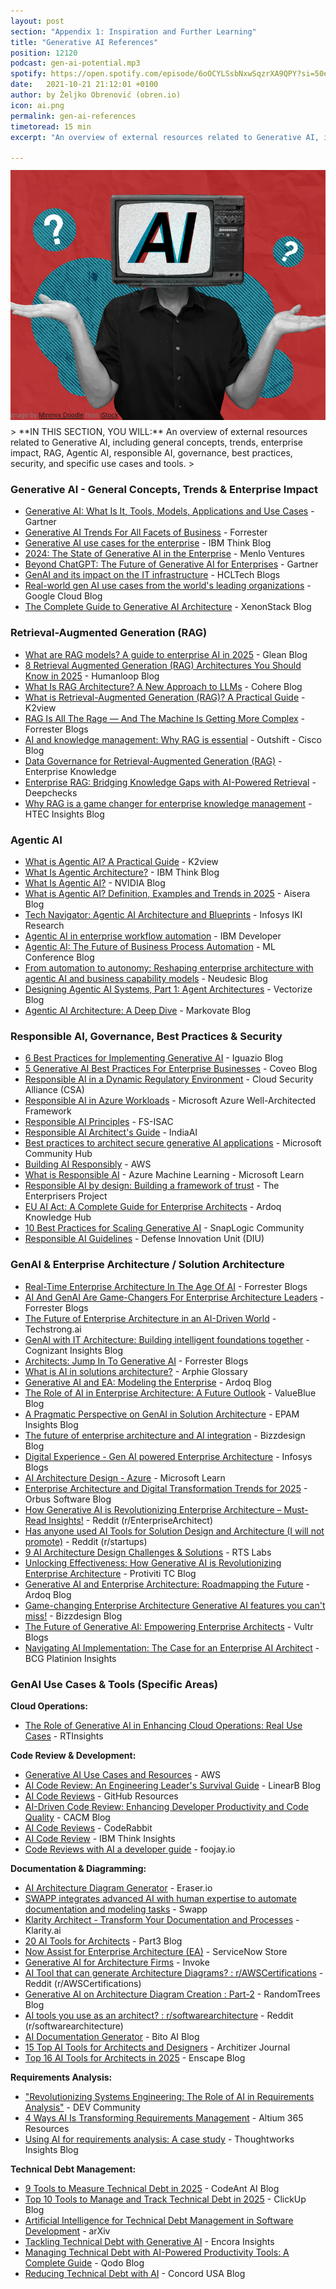 ```yaml
---
layout: post
section: "Appendix 1: Inspiration and Further Learning"
title: "Generative AI References"
position: 12120
podcast: gen-ai-potential.mp3
spotify: https://open.spotify.com/episode/6oOCYLSsbNxwSqzrXA9QPY?si=50eaff6ec4194d27
date:   2021-10-21 21:12:01 +0100
author: by Željko Obrenović (obren.io)
icon: ai.png
permalink: gen-ai-references
timetoread: 15 min
excerpt: "An overview of external resources related to Generative AI, including general concepts, trends, enterprise impact, RAG, Agentic AI, responsible AI, governance, best practices, security, and specific use cases and tools."

---
```


<br>
<img style="margin-top: -20px; width: 100%; height: 400px; object-fit: cover"
src="assets/images/istock/iStock-2157103268.jpg">
<div style="font-size: 70%; margin-top: -16px; color: grey; margin-bottom: 12px">
Image by <a target="_blank" href="https://www.istockphoto.com/en/portfolio/MininyxDoodle">Mininyx Doodle</a> from <a target="_blank" href="https://www.istockphoto.com/">iStock</a>
</div>
> **IN THIS SECTION, YOU WILL:** An overview of external resources related to Generative AI, including general concepts, trends, enterprise impact, RAG, Agentic AI, responsible AI, governance, best practices, security, and specific use cases and tools.
>

<style>
 .quote {
     border-left: 8px solid #d9ead3;
     padding-left: 36px;
     margin-top: 30px;
     margin-bottom: 40px;
     font-size: 140%;
     font-style: normal;
     color:#888;
 }
    @media only screen and (max-width: 768px) {
        [class="quote"] {
            display: none;
        }
    }
</style>


### Generative AI - General Concepts, Trends & Enterprise Impact

*  [Generative AI: What Is It, Tools, Models, Applications and Use Cases](https://www.gartner.com/en/topics/generative-ai) - Gartner  
*  [Generative AI Trends For All Facets of Business](https://www.forrester.com/technology/generative-ai/) - Forrester  
*  [Generative AI use cases for the enterprise](https://www.ibm.com/think/topics/generative-ai-use-cases) - IBM Think Blog  
*  [2024: The State of Generative AI in the Enterprise](https://menlovc.com/2024-the-state-of-generative-ai-in-the-enterprise/) - Menlo Ventures  
*  [Beyond ChatGPT: The Future of Generative AI for Enterprises](https://www.gartner.com/en/articles/beyond-chatgpt-the-future-of-generative-ai-for-enterprises) - Gartner  
*  [GenAI and its impact on the IT infrastructure](https://www.hcltech.com/blogs/genai-and-its-impact-it-infrastructure) - HCLTech Blogs  
*  [Real-world gen AI use cases from the world's leading organizations](https://cloud.google.com/transform/101-real-world-generative-ai-use-cases-from-industry-leaders) - Google Cloud Blog  
*  [The Complete Guide to Generative AI Architecture](https://www.xenonstack.com/blog/generative-ai-architecture) - XenonStack Blog

### Retrieval-Augmented Generation (RAG)

*  [What are RAG models? A guide to enterprise AI in 2025](https://www.glean.com/blog/rag-models-enterprise-ai) - Glean Blog  
*  [8 Retrieval Augmented Generation (RAG) Architectures You Should Know in 2025](https://humanloop.com/blog/rag-architectures) - Humanloop Blog  
*  [What Is RAG Architecture? A New Approach to LLMs](https://cohere.com/blog/rag-architecture) - Cohere Blog  
*  [What is Retrieval-Augmented Generation (RAG)? A Practical Guide](https://www.k2view.com/what-is-retrieval-augmented-generation) - K2view  
*  [RAG Is All The Rage — And The Machine Is Getting More Complex](https://www.forrester.com/blogs/rag-is-all-the-rage-and-the-machine-is-getting-more-complex/) - Forrester Blogs  
*  [AI and knowledge management: Why RAG is essential](https://outshift.cisco.com/blog/using-ai-knowledge-management-why-rag-is-essential) - Outshift - Cisco Blog  
*  [Data Governance for Retrieval-Augmented Generation (RAG)](https://enterprise-knowledge.com/data-governance-for-retrieval-augmented-generation-rag/) - Enterprise Knowledge  
*  [Enterprise RAG: Bridging Knowledge Gaps with AI-Powered Retrieval](https://www.deepchecks.com/bridging-knowledge-gaps-with-rag-ai/) - Deepchecks  
*  [Why RAG is a game changer for enterprise knowledge management](https://htec.com/insights/blogs/why-rag-is-a-game-changer-for-enterprise-knowledge-management/) - HTEC Insights Blog



### Agentic AI

*  [What is Agentic AI? A Practical Guide](https://www.k2view.com/what-is-agentic-ai/) - K2view  
*  [What Is Agentic Architecture?](https://www.ibm.com/think/topics/agentic-architecture) - IBM Think Blog  
*  [What Is Agentic AI?](https://blogs.nvidia.com/blog/what-is-agentic-ai/) - NVIDIA Blog  
*  [What is Agentic AI? Definition, Examples and Trends in 2025](https://aisera.com/blog/agentic-ai/) - Aisera Blog  
*  [Tech Navigator: Agentic AI Architecture and Blueprints](https://www.infosys.com/iki/research/agentic-ai-architecture-blueprints.html) - Infosys IKI Research  
*  [Agentic AI in enterprise workflow automation](https://developer.ibm.com/articles/agentic-ai-workflow-automation) - IBM Developer  
*  [Agentic AI: The Future of Business Process Automation](https://mlconference.ai/blog/agentic-ai-business-process-automation/) - ML Conference Blog  
*  [From automation to autonomy: Reshaping enterprise architecture with agentic AI and business capability models](https://www.neudesic.com/blog/agentic-ai-business-capability-models/) - Neudesic Blog  
*  [Designing Agentic AI Systems, Part 1: Agent Architectures](https://vectorize.io/designing-agentic-ai-systems-part-1-agent-architectures/) - Vectorize Blog  
*  [Agentic AI Architecture: A Deep Dive](https://markovate.com/blog/agentic-ai-architecture/) - Markovate Blog



### Responsible AI, Governance, Best Practices & Security

*  [6 Best Practices for Implementing Generative AI](https://www.iguazio.com/blog/6-best-practices-for-implementing-generative-ai/) - Iguazio Blog  
*  [5 Generative AI Best Practices For Enterprise Businesses](https://www.coveo.com/blog/generative-ai-best-practices/) - Coveo Blog  
*  [Responsible AI in a Dynamic Regulatory Environment](https://cloudsecurityalliance.org/artifacts/principles-to-practice-responsible-ai-in-a-dynamic-regulatory-environment) - Cloud Security Alliance (CSA)  
*  [Responsible AI in Azure Workloads](https://learn.microsoft.com/en-us/azure/well-architected/ai/responsible-ai) - Microsoft Azure Well-Architected Framework  
*  [Responsible AI Principles](https://www.fsisac.com/hubfs/Knowledge/AI/FSISAC_ResponsibleAI-Principles.pdf) - FS-ISAC  
*  [Responsible AI Architect's Guide](https://indiaai.gov.in/responsible-ai/pdf/architect-guide.pdf) - IndiaAI  
*  [Best practices to architect secure generative AI applications](https://techcommunity.microsoft.com/blog/microsoft-security-blog/best-practices-to-architect-secure-generative-ai-applications/4116661) - Microsoft Community Hub  
*  [Building AI Responsibly](https://aws.amazon.com/ai/responsible-ai/) - AWS  
*  [What is Responsible AI](https://learn.microsoft.com/en-us/azure/machine-learning/concept-responsible-ai?view=azureml-api-2) - Azure Machine Learning - Microsoft Learn  
*  [Responsible AI by design: Building a framework of trust](https://enterprisersproject.com/article/2022/12/responsible-ai-design-building-framework-trust) - The Enterprisers Project  
*  [EU AI Act: A Complete Guide for Enterprise Architects](https://www.ardoq.com/knowledge-hub/eu-ai-act) - Ardoq Knowledge Hub  
*  [10 Best Practices for Scaling Generative AI](https://community.snaplogic.com/t5/ai-ml-genai-app-builder/gartner-10-best-practices-for-scaling-generative-ai/m-p/25488) - SnapLogic Community  
*  [Responsible AI Guidelines](https://www.diu.mil/responsible-ai-guidelines) - Defense Innovation Unit (DIU)


### GenAI & Enterprise Architecture / Solution Architecture

*  [Real-Time Enterprise Architecture In The Age Of AI](https://www.forrester.com/blogs/the-augmented-architect-real-time-enterprise-architecture-in-the-age-of-ai/) - Forrester Blogs  
*  [AI And GenAI Are Game-Changers For Enterprise Architecture Leaders](https://www.forrester.com/blogs/ai-and-genai-are-game-changers-for-enterprise-architecture-leaders/) - Forrester Blogs  
*  [The Future of Enterprise Architecture in an AI-Driven World](https://techstrong.ai/articles/the-future-of-enterprise-architecture-in-an-ai-driven-world/) - Techstrong.ai  
*  [GenAI with IT Architecture: Building intelligent foundations together](https://www.cognizant.com/ch/de/insights/blog/articles/genai-with-it-architecture) - Cognizant Insights Blog  
*  [Architects: Jump In To Generative AI](https://www.forrester.com/blogs/architects-jump-in-to-generative-ai/) - Forrester Blogs  
*  [What is AI in solutions architecture?](https://www.arphie.ai/glossary/ai-in-solutions-architecture) - Arphie Glossary  
*  [Generative AI and EA: Modeling the Enterprise](https://www.ardoq.com/blog/ai-enterprise-architecture-modeling) - Ardoq Blog  
*  [The Role of AI in Enterprise Architecture: A Future Outlook](https://www.valueblue.com/blog/the-role-of-ai-in-enterprise-architecture-a-future-outlook) - ValueBlue Blog  
*  [A Pragmatic Perspective on GenAI in Solution Architecture](https://www.epam.com/insights/blogs/a-pragmatic-perspective-on-generative-ai-in-solution-architecture) - EPAM Insights Blog  
*  [The future of enterprise architecture and AI integration](https://bizzdesign.com/blog/the-future-of-enterprise-architecture-and-ai-integration/) - Bizzdesign Blog  
*  [Digital Experience - Gen AI powered Enterprise Architecture](https://blogs.infosys.com/digital-experience/emerging-technologies/gen-ai-powered-enterprise-architecture.html) - Infosys Blogs  
*  [AI Architecture Design - Azure](https://learn.microsoft.com/en-us/azure/architecture/ai-ml/) - Microsoft Learn  
*  [Enterprise Architecture and Digital Transformation Trends for 2025](https://www.orbussoftware.com/resources/blog/detail/enterprise-architecture-and-digital-transformation-trends-for-2025) - Orbus Software Blog  
*  [How Generative AI is Revolutionizing Enterprise Architecture – Must-Read Insights!](https://www.reddit.com/r/EnterpriseArchitect/comments/1d15i8l/how_generative_ai_is_revolutionizing_enterprise/) - Reddit (r/EnterpriseArchitect)  
*  [Has anyone used AI Tools for Solution Design and Architecture (I will not promote)](https://www.reddit.com/r/startups/comments/1iwy7ns/has_anyone_used_ai_tools_for_solution_design_and/) - Reddit (r/startups)  
*  [9 AI Architecture Design Challenges & Solutions](https://rtslabs.com/ai-solution-architecture-design) - RTS Labs  
*  [Unlocking Effectiveness: How Generative AI is Revolutionizing Enterprise Architecture](https://tcblog.protiviti.com/2024/06/18/unlocking-effectiveness-how-generative-ai-is-revolutionizing-enterprise-architecture/) - Protiviti TC Blog  
*  [Generative AI and Enterprise Architecture: Roadmapping the Future](https://www.ardoq.com/blog/ai-enterprise-architecture-roadmapping) - Ardoq Blog  
*  [Game-changing Enterprise Architecture Generative AI features you can't miss!](https://bizzdesign.com/blog/bizzdesign-horizzon-generative-ai-features/) - Bizzdesign Blog  
*  [The Future of Generative AI: Empowering Enterprise Architects](https://blogs.vultr.com/the-future-of-generative-ai-empowering-enterprise-architects) - Vultr Blogs  
*  [Navigating AI Implementation: The Case for an Enterprise AI Architect](https://www.bcgplatinion.com/insights/enterprise-ai-architect) - BCG Platinion Insights

### GenAI Use Cases & Tools (Specific Areas)

**Cloud Operations:**  
*  [The Role of Generative AI in Enhancing Cloud Operations: Real Use Cases](https://www.rtinsights.com/the-role-of-generative-ai-in-enhancing-cloud-operations-real-use-cases/) - RTInsights  

**Code Review & Development:**  
*  [Generative AI Use Cases and Resources](https://aws.amazon.com/ai/generative-ai/use-cases/) - AWS  
*  [AI Code Review: An Engineering Leader's Survival Guide](https://linearb.io/blog/ai-code-review) - LinearB Blog  
*  [AI Code Reviews](https://github.com/resources/articles/ai/ai-code-reviews) - GitHub Resources  
*  [AI-Driven Code Review: Enhancing Developer Productivity and Code Quality](https://cacm.acm.org/blogcacm/ai-driven-code-review-enhancing-developer-productivity-and-code-quality/) - CACM Blog  
*  [AI Code Reviews](https://www.coderabbit.ai/) - CodeRabbit  
*  [AI Code Review](https://www.ibm.com/think/insights/ai-code-review) - IBM Think Insights  
*  [Code Reviews with AI a developer guide](https://foojay.io/today/code-reviews-with-ai-a-developer-guide/) - foojay.io  

**Documentation & Diagramming:**  
*  [AI Architecture Diagram Generator](https://www.eraser.io/ai/architecture-diagram-generator) - Eraser.io  
*  [SWAPP integrates advanced AI with human expertise to automate documentation and modeling tasks](https://swapp.ai/) - Swapp  
*  [Klarity Architect - Transform Your Documentation and Processes](https://www.klarity.ai/architect) - Klarity.ai  
*  [20 AI Tools for Architects](https://www.part3.io/blog/best-ai-tools-architects) - Part3 Blog  
*  [Now Assist for Enterprise Architecture (EA)](https://tpp.servicenow.com/store/app/4afc6f621b646a50a85b16db234bcbe0) - ServiceNow Store  
*  [Generative AI for Architecture Firms](https://www.invoke.com/solutions/generative-ai-architecture) - Invoke  
*  [AI Tool that can generate Architecture Diagrams? : r/AWSCertifications](https://www.reddit.com/r/AWSCertifications/comments/1drdhij/ai_tool_that_can_generate_architecture_diagrams/) - Reddit (r/AWSCertifications)  
*  [Generative AI on Architecture Diagram Creation : Part-2](https://randomtrees.com/blog/generative-ai-on-architecture-diagram-creation-part-2/) - RandomTrees Blog  
*  [AI tools you use as an architect? : r/softwarearchitecture](https://www.reddit.com/r/softwarearchitecture/comments/1dk5dn5/ai_tools_you_use_as_an_architect/) - Reddit (r/softwarearchitecture)  
*  [AI Documentation Generator](https://bito.ai/blog/ai-documentation-generator/) - Bito AI Blog  
*  [15 Top AI Tools for Architects and Designers](https://architizer.com/blog/practice/tools/top-ai-tools-for-architects-and-designers/) - Architizer Journal  
*  [Top 16 AI Tools for Architects in 2025](https://blog.enscape3d.com/ai-tools-for-architects) - Enscape Blog  

**Requirements Analysis:**  
*  ["Revolutionizing Systems Engineering: The Role of AI in Requirements Analysis"](https://dev.to/gilles_hamelink_ea9ff7d93/revolutionizing-systems-engineering-the-role-of-ai-in-requirements-analysis-29ja) - DEV Community  
*  [4 Ways AI Is Transforming Requirements Management](https://resources.altium365.com/p/ai-transforming-requirements-management) - Altium 365 Resources  
*  [Using AI for requirements analysis: A case study](https://www.thoughtworks.com/en-us/insights/blog/generative-ai/using-ai-requirements-analysis-case-study) - Thoughtworks Insights Blog  

**Technical Debt Management:**  
*  [9 Tools to Measure Technical Debt in 2025](https://www.codeant.ai/blogs/tools-measure-technical-debt) - CodeAnt AI Blog  
*  [Top 10 Tools to Manage and Track Technical Debt in 2025](https://clickup.com/blog/technical-debt-tools/) - ClickUp Blog  
*  [Artificial Intelligence for Technical Debt Management in Software Development](https://arxiv.org/pdf/2306.10194) - arXiv  
*  [Tackling Technical Debt with Generative AI](https://insights.encora.com/insights/tackling-technical-debt-with-generative-ai) - Encora Insights  
*  [Managing Technical Debt with AI-Powered Productivity Tools: A Complete Guide](https://www.qodo.ai/blog/managing-technical-debt-ai-powered-productivity-tools-guide/) - Qodo Blog  
*  [Reducing Technical Debt with AI](https://www.concordusa.com/blog/reducing-technical-debt-with-ai) - Concord USA Blog

